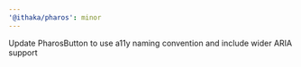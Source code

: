 ```yaml
---
'@ithaka/pharos': minor
---
```


Update PharosButton to use a11y naming convention and include wider ARIA support
